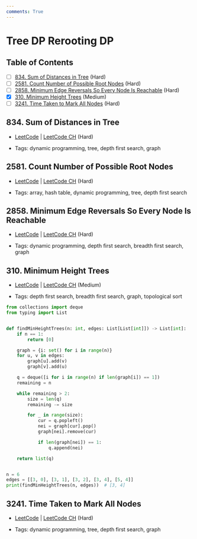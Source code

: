 ```yaml
---
comments: True
---
```


# Tree DP Rerooting DP

## Table of Contents

- [ ] [834. Sum of Distances in Tree](https://leetcode.cn/problems/sum-of-distances-in-tree/) (Hard)
- [ ] [2581. Count Number of Possible Root Nodes](https://leetcode.cn/problems/count-number-of-possible-root-nodes/) (Hard)
- [ ] [2858. Minimum Edge Reversals So Every Node Is Reachable](https://leetcode.cn/problems/minimum-edge-reversals-so-every-node-is-reachable/) (Hard)
- [x] [310. Minimum Height Trees](https://leetcode.cn/problems/minimum-height-trees/) (Medium)
- [ ] [3241. Time Taken to Mark All Nodes](https://leetcode.cn/problems/time-taken-to-mark-all-nodes/) (Hard)

## 834. Sum of Distances in Tree

-   [LeetCode](https://leetcode.com/problems/sum-of-distances-in-tree/) | [LeetCode CH](https://leetcode.cn/problems/sum-of-distances-in-tree/) (Hard)

-   Tags: dynamic programming, tree, depth first search, graph
## 2581. Count Number of Possible Root Nodes

-   [LeetCode](https://leetcode.com/problems/count-number-of-possible-root-nodes/) | [LeetCode CH](https://leetcode.cn/problems/count-number-of-possible-root-nodes/) (Hard)

-   Tags: array, hash table, dynamic programming, tree, depth first search
## 2858. Minimum Edge Reversals So Every Node Is Reachable

-   [LeetCode](https://leetcode.com/problems/minimum-edge-reversals-so-every-node-is-reachable/) | [LeetCode CH](https://leetcode.cn/problems/minimum-edge-reversals-so-every-node-is-reachable/) (Hard)

-   Tags: dynamic programming, depth first search, breadth first search, graph
## 310. Minimum Height Trees

-   [LeetCode](https://leetcode.com/problems/minimum-height-trees/) | [LeetCode CH](https://leetcode.cn/problems/minimum-height-trees/) (Medium)

-   Tags: depth first search, breadth first search, graph, topological sort
```python title="310. Minimum Height Trees - Python Solution"
from collections import deque
from typing import List


def findMinHeightTrees(n: int, edges: List[List[int]]) -> List[int]:
    if n == 1:
        return [0]

    graph = {i: set() for i in range(n)}
    for u, v in edges:
        graph[u].add(v)
        graph[v].add(u)

    q = deque([i for i in range(n) if len(graph[i]) == 1])
    remaining = n

    while remaining > 2:
        size = len(q)
        remaining -= size

        for _ in range(size):
            cur = q.popleft()
            nei = graph[cur].pop()
            graph[nei].remove(cur)

            if len(graph[nei]) == 1:
                q.append(nei)

    return list(q)


n = 6
edges = [[3, 0], [3, 1], [3, 2], [3, 4], [5, 4]]
print(findMinHeightTrees(n, edges))  # [3, 4]

```

## 3241. Time Taken to Mark All Nodes

-   [LeetCode](https://leetcode.com/problems/time-taken-to-mark-all-nodes/) | [LeetCode CH](https://leetcode.cn/problems/time-taken-to-mark-all-nodes/) (Hard)

-   Tags: dynamic programming, tree, depth first search, graph
